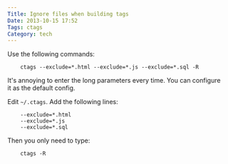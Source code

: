 ```yaml
---
Title: Ignore files when building tags
Date: 2013-10-15 17:52
Tags: ctags
Category: tech
---
```


Use the following commands:

```
    ctags --exclude=*.html --exclude=*.js --exclude=*.sql -R
```

It's annoying to enter the long parameters every time. You can configure  
it as the default config.

Edit `~/.ctags`. Add the following lines:

```
    --exclude=*.html
    --exclude=*.js
    --exclude=*.sql
```

Then you only need to type:

```
    ctags -R
```

